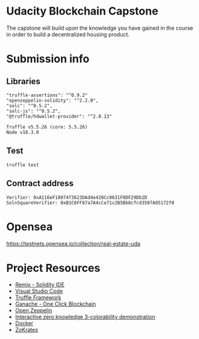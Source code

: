 # Udacity Blockchain Capstone

The capstone will build upon the knowledge you have gained in the course in order to build a decentralized housing product. 

# Submission info

## Libraries

```
"truffle-assertions": "^0.9.2"
"openzeppelin-solidity": "^2.2.0",
"solc": "^0.5.2",
"solc-js": "^0.5.2",
"@truffle/hdwallet-provider": "^2.0.13"

Truffle v5.5.26 (core: 5.5.26)
Node v18.3.0

```

## Test

```
truffle test
```

## Contract address

```
Verifier: 0xA116eF18074f3623DAd4e420Cc0631F8DF29Db2D
SolnSquareVerifier: 0xB1C6FF87a7A4cCe71c2B5Bb8cfcd3507A05172f0
```

# Opensea

https://testnets.opensea.io/collection/real-estate-uda

# Project Resources

* [Remix - Solidity IDE](https://remix.ethereum.org/)
* [Visual Studio Code](https://code.visualstudio.com/)
* [Truffle Framework](https://truffleframework.com/)
* [Ganache - One Click Blockchain](https://truffleframework.com/ganache)
* [Open Zeppelin ](https://openzeppelin.org/)
* [Interactive zero knowledge 3-colorability demonstration](http://web.mit.edu/~ezyang/Public/graph/svg.html)
* [Docker](https://docs.docker.com/install/)
* [ZoKrates](https://github.com/Zokrates/ZoKrates)
